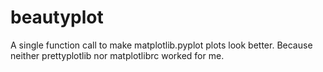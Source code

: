beautyplot
==========

A single function call to make matplotlib.pyplot plots look better. Because neither prettyplotlib nor matplotlibrc worked for me.
